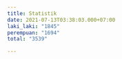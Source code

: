 ```yaml
---
title: Statistik
date: 2021-07-13T03:38:03.000+07:00
laki_laki: "1845"
perempuan: "1694"
total: "3539"

---
```

